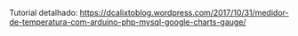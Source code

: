 Tutorial detalhado:
https://dcalixtoblog.wordpress.com/2017/10/31/medidor-de-temperatura-com-arduino-php-mysql-google-charts-gauge/
